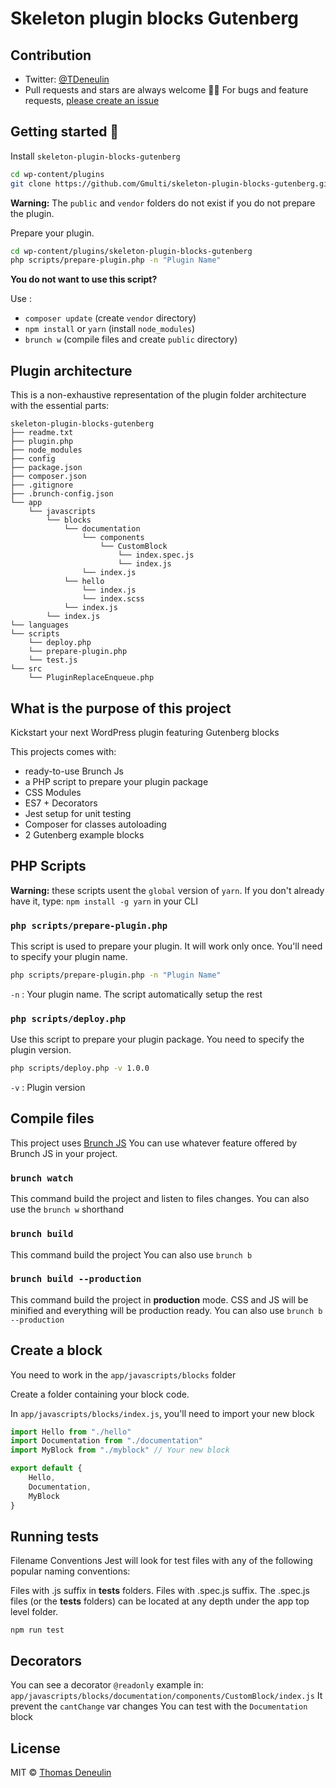 # Skeleton plugin blocks Gutenberg


## Contribution 

- Twitter: [@TDeneulin][twitter-account]
- Pull requests and stars are always welcome 🙏🏽 For bugs and feature requests, [please create an issue](https://github.com/Gmulti/skeleton-plugin-blocks-gutenberg/issues)

## Getting started 🚀 

Install `skeleton-plugin-blocks-gutenberg`

```sh
cd wp-content/plugins
git clone https://github.com/Gmulti/skeleton-plugin-blocks-gutenberg.git
```

**Warning:** The `public` and `vendor` folders do not exist if you do not prepare the plugin.

Prepare your plugin.

```sh
cd wp-content/plugins/skeleton-plugin-blocks-gutenberg
php scripts/prepare-plugin.php -n "Plugin Name"
```

**You do not want to use this script?**

Use :
* `composer update` (create `vendor` directory)
* `npm install` or `yarn` (install `node_modules`)
* `brunch w` (compile files and create `public` directory)

## Plugin architecture

This is a non-exhaustive representation of the plugin folder architecture with the essential parts:

```
skeleton-plugin-blocks-gutenberg
├── readme.txt
├── plugin.php
├── node_modules
├── config
├── package.json
├── composer.json
├── .gitignore
├── .brunch-config.json
└── app
    └── javascripts
        └── blocks
            └── documentation
                └── components
                    └── CustomBlock
                        └── index.spec.js
                        └── index.js
                └── index.js
            └── hello
                └── index.js
                └── index.scss
            └── index.js
        └── index.js
└── languages
└── scripts
    └── deploy.php
    └── prepare-plugin.php
    └── test.js
└── src
    └── PluginReplaceEnqueue.php
```

## What is the purpose of this project

Kickstart your next WordPress plugin featuring Gutenberg blocks

This projects comes with:

* ready-to-use Brunch Js
* a PHP script to prepare your plugin package
* CSS Modules
* ES7 + Decorators
* Jest setup for unit testing
* Composer for classes autoloading
* 2 Gutenberg example blocks

## PHP Scripts

**Warning:** these scripts usent the `global` version of  `yarn`. If you don't already have it, type: `npm install -g yarn` in your CLI

### `php scripts/prepare-plugin.php`

This script is used to prepare your plugin. It will work only once. You'll need to specify your plugin name.

```sh
php scripts/prepare-plugin.php -n "Plugin Name"
```

`-n` : Your plugin name. The script automatically setup the rest


### `php scripts/deploy.php`

Use this script to prepare your plugin package. You need to specify the plugin version.  

```sh
php scripts/deploy.php -v 1.0.0
```

`-v` : Plugin version

## Compile files

This project uses [Brunch JS][brunch-js]
You can use whatever feature offered by Brunch JS in your project.

### `brunch watch`
This command build the project and listen to files changes.
You can also use the `brunch w` shorthand

### `brunch build`
This command build the project
You can also use  `brunch b`

### `brunch build --production`
This command build the project in **production** mode. CSS and JS will be minified and everything will be production ready.
You can also use `brunch b --production`

## Create a block

You need to work in the `app/javascripts/blocks` folder

Create a folder containing your block code.

In `app/javascripts/blocks/index.js`, you'll need to import your new block

```js
import Hello from "./hello"
import Documentation from "./documentation"
import MyBlock from "./myblock" // Your new block

export default {
    Hello,
    Documentation,
    MyBlock
}
```

## Running tests

Filename Conventions
Jest will look for test files with any of the following popular naming conventions:

Files with .js suffix in __tests__ folders.
Files with .spec.js suffix.
The .spec.js files (or the __tests__ folders) can be located at any depth under the app top level folder.

`npm run test`

## Decorators

You can see a decorator `@readonly` example in: `app/javascripts/blocks/documentation/components/CustomBlock/index.js`
It prevent the `cantChange` var changes
You can test with the `Documentation` block

## License

MIT © [Thomas Deneulin][twitter-account]

[twitter-account]: https://twitter.com/TDeneulin
[brunch-js]: http://brunch.io/